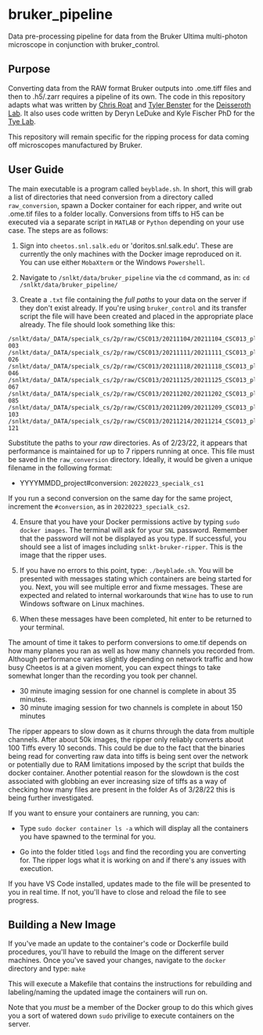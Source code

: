# bruker_pipeline
Data pre-processing pipeline for data from the Bruker Ultima multi-photon microscope in conjunction with bruker_control.

## Purpose
Converting data from the RAW format Bruker outputs into .ome.tiff files and then to .h5/.zarr requires a pipeline of its own. The code in this repository adapts what was written by
[Chris Roat](https://github.com/chrisroat) and [Tyler Benster](https://github.com/tbenst) for the [Deisseroth Lab](https://github.com/deisseroth-lab/two-photon). It also uses code written by Deryn LeDuke and Kyle Fischer PhD for the [Tye Lab](https://github.com/Tyelab).

This repository will remain specific for the ripping process for data coming off microscopes manufactured by Bruker.

## User Guide

The main executable is a program called `beyblade.sh`. In short, this will grab a list of directories that need conversion from a directory called `raw_conversion`,
spawn a Docker container for each ripper, and write out .ome.tif files to a folder locally. Conversions from tiffs to H5 can be executed via a separate script in `MATLAB` or `Python` depending on your use case. The steps are as follows:

1. Sign into `cheetos.snl.salk.edu` or 'doritos.snl.salk.edu'. These are currently the only machines with the Docker image reproduced on it. You can use either `MobaXterm` or the Windows `Powershell`.

2. Navigate to `/snlkt/data/bruker_pipeline` via the `cd` command, as in: `cd /snlkt/data/bruker_pipeline/`

3. Create a `.txt` file containing the *full paths* to your data on the server if they don't exist already. If you're using `bruker_control` and its transfer script the file will have been created and placed in the appropriate place already. The file should look something like this:

```
/snlkt/data/_DATA/specialk_cs/2p/raw/CSC013/20211104/20211104_CSC013_plane1_-538.875_raw-003
/snlkt/data/_DATA/specialk_cs/2p/raw/CSC013/20211111/20211111_CSC013_plane1_-367.25_raw-026
/snlkt/data/_DATA/specialk_cs/2p/raw/CSC013/20211118/20211118_CSC013_plane1_-749.075_raw-046
/snlkt/data/_DATA/specialk_cs/2p/raw/CSC013/20211125/20211125_CSC013_plane1_-357.625_raw-067
/snlkt/data/_DATA/specialk_cs/2p/raw/CSC013/20211202/20211202_CSC013_plane1_-727.1_raw-085
/snlkt/data/_DATA/specialk_cs/2p/raw/CSC013/20211209/20211209_CSC013_plane1_-746.175_raw-103
/snlkt/data/_DATA/specialk_cs/2p/raw/CSC013/20211214/20211214_CSC013_plane1_-362.075_raw-121
```

Substitute the paths to your *raw* directories. As of 2/23/22, it appears that performance is maintained for up to 7 rippers running at once. This file must be saved in the `raw_conversion` directory. Ideally, it would be given a unique filename in the following format:

- YYYYMMDD_project#conversion: `20220223_specialk_cs1`

If you run a second conversion on the same day for the same project, increment the `#conversion`, as in `20220223_specialk_cs2`.

4. Ensure that you have your Docker permissions active by typing `sudo docker images`. The terminal will ask for your `SNL` password. Remember that the password will not be displayed as you type. If successful, you should see a list of images including `snlkt-bruker-ripper`. This is the image that the ripper uses.

5. If you have no errors to this point, type: `./beyblade.sh`. You will be presented with messages stating which containers are being started for you. Next, you will see multiple error and fixme messages. These are expected and related to internal workarounds that `Wine` has to use to run Windows software on Linux machines.

6. When these messages have been completed, hit enter to be returned to your terminal.

The amount of time it takes to perform conversions to ome.tif depends on how many planes you ran as well as how many channels you recorded from. Although performance varies slightly depending on network traffic and how busy Cheetos is at a given moment, you can expect things to take somewhat longer than the recording you took per channel.

- 30 minute imaging session for one channel is complete in about 35 minutes.
- 30 minute imaging session for two channels is complete in about 150 minutes

The ripper appears to slow down as it churns through the data from multiple channels. After about 50k images, the ripper only reliably converts about 100 Tiffs every 10 seconds. This could be due to the fact that the binaries being read for converting raw data into tiffs is being sent over the network or potentially due to RAM limitations imposed by the script that builds the docker container. Another potential reason for the slowdown is the cost associated with globbing an ever increasing size of tiffs as a way of checking how many files are present in the folder As of 3/28/22 this is being further investigated.

If you want to ensure your containers are running, you can:

- Type `sudo docker container ls -a` which will display all the containers you have spawned to the terminal for you.

- Go into the folder titled `logs` and find the recording you are converting for. The ripper logs what it is working on and if there's any issues with execution.

If you have VS Code installed, updates made to the file will be presented to you in real time. If not, you'll have to close and reload the file to see progress.


## Building a New Image
If you've made an update to the container's code or Dockerfile build procedures, you'll have to rebuild the Image on the different server machines.
Once you've saved your changes, navigate to the `docker` directory and type:
`make`

This will execute a Makefile that contains the instructions for rebuilding and labeling/naming the updated image the containers will run on.

Note that you *must* be a member of the Docker group to do this which gives you a sort of watered down `sudo` privilige to execute containers on the server.
